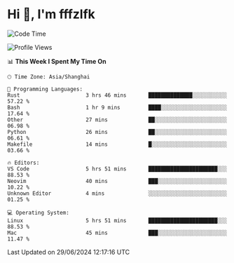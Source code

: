 # Hi 👋, I'm fffzlfk

<!--START_SECTION:waka-->
![Code Time](http://img.shields.io/badge/Code%20Time-712%20hrs%2023%20mins-blue)

![Profile Views](http://img.shields.io/badge/Profile%20Views-0-blue)

📊 **This Week I Spent My Time On** 

```text
🕑︎ Time Zone: Asia/Shanghai

💬 Programming Languages: 
Rust                     3 hrs 46 mins       ██████████████░░░░░░░░░░░   57.22 % 
Bash                     1 hr 9 mins         ████░░░░░░░░░░░░░░░░░░░░░   17.64 % 
Other                    27 mins             ██░░░░░░░░░░░░░░░░░░░░░░░   06.98 % 
Python                   26 mins             ██░░░░░░░░░░░░░░░░░░░░░░░   06.61 % 
Makefile                 14 mins             █░░░░░░░░░░░░░░░░░░░░░░░░   03.66 % 

🔥 Editors: 
VS Code                  5 hrs 51 mins       ██████████████████████░░░   88.53 % 
Neovim                   40 mins             ███░░░░░░░░░░░░░░░░░░░░░░   10.22 % 
Unknown Editor           4 mins              ░░░░░░░░░░░░░░░░░░░░░░░░░   01.25 % 

💻 Operating System: 
Linux                    5 hrs 51 mins       ██████████████████████░░░   88.53 % 
Mac                      45 mins             ███░░░░░░░░░░░░░░░░░░░░░░   11.47 % 
```


 Last Updated on 29/06/2024 12:17:16 UTC
<!--END_SECTION:waka-->
